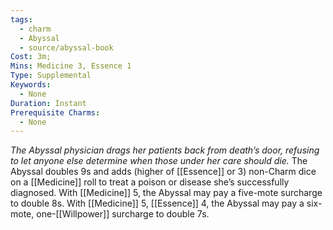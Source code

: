 ```yaml
---
tags:
  - charm
  - Abyssal
  - source/abyssal-book
Cost: 3m; 
Mins: Medicine 3, Essence 1
Type: Supplemental
Keywords:
  - None
Duration: Instant
Prerequisite Charms:
  - None
---
```

*The Abyssal physician drags her patients back from death’s door, refusing to let anyone else determine when those under her care should die.*
The Abyssal doubles 9s and adds (higher of [[Essence]] or 3) non-Charm dice on a [[Medicine]] roll to treat a poison or disease she’s successfully diagnosed.
With [[Medicine]] 5, the Abyssal may pay a five-mote surcharge to double 8s.
With [[Medicine]] 5, [[Essence]] 4, the Abyssal may pay a six-mote, one-[[Willpower]] surcharge to double 7s.